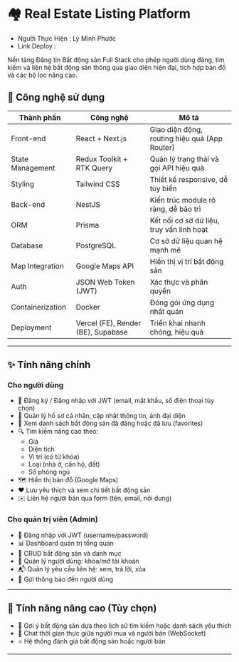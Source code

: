 # 🏘️ Real Estate Listing Platform  
- Người Thực Hiện : Lý Minh Phước  
- Link Deploy :   

Nền tảng Đăng tin Bất động sản Full Stack cho phép người dùng đăng, tìm kiếm và liên hệ bất động sản thông qua giao diện hiện đại, tích hợp bản đồ và các bộ lọc nâng cao.

## 🚀 Công nghệ sử dụng

| Thành phần         | Công nghệ                        | Mô tả |
|--------------------|----------------------------------|-------|
| Front-end          | React + Next.js                 | Giao diện động, routing hiệu quả (App Router) |
| State Management   | Redux Toolkit + RTK Query        | Quản lý trạng thái và gọi API hiệu quả |
| Styling            | Tailwind CSS                    | Thiết kế responsive, dễ tùy biến |
| Back-end           | NestJS                          | Kiến trúc module rõ ràng, dễ bảo trì |
| ORM                | Prisma                          | Kết nối cơ sở dữ liệu, truy vấn linh hoạt |
| Database           | PostgreSQL                      | Cơ sở dữ liệu quan hệ mạnh mẽ |
| Map Integration    | Google Maps API                 | Hiển thị vị trí bất động sản |
| Auth               | JSON Web Token (JWT)            | Xác thực và phân quyền |
| Containerization   | Docker                          | Đóng gói ứng dụng nhất quán |
| Deployment         | Vercel (FE), Render (BE), Supabase | Triển khai nhanh chóng, hiệu quả |

---

## ✨ Tính năng chính

### Cho người dùng

- 🔐 Đăng ký / Đăng nhập với JWT (email, mật khẩu, số điện thoại tùy chọn)
- 👤 Quản lý hồ sơ cá nhân, cập nhật thông tin, ảnh đại diện
- 📄 Xem danh sách bất động sản đã đăng hoặc đã lưu (favorites)
- 🔍 Tìm kiếm nâng cao theo:
  - Giá
  - Diện tích
  - Vị trí (có từ khóa)
  - Loại (nhà ở, căn hộ, đất)
  - Số phòng ngủ
- 🗺️ Hiển thị bản đồ (Google Maps)
- ❤️ Lưu yêu thích và xem chi tiết bất động sản
- ✉️ Liên hệ người bán qua form (tên, email, nội dung)

### Cho quản trị viên (Admin)

- 🔐 Đăng nhập với JWT (username/password)
- 📊 Dashboard quản trị tổng quan
- 🧱 CRUD bất động sản và danh mục
- 👥 Quản lý người dùng: khóa/mở tài khoản
- 📬 Quản lý yêu cầu liên hệ: xem, trả lời, xóa
- 🔔 Gửi thông báo đến người dùng

---

## 🧠 Tính năng nâng cao (Tùy chọn)

- 🔁 Gợi ý bất động sản dựa theo lịch sử tìm kiếm hoặc danh sách yêu thích
- 💬 Chat thời gian thực giữa người mua và người bán (WebSocket)
- ⭐ Hệ thống đánh giá bất động sản hoặc người bán

---
